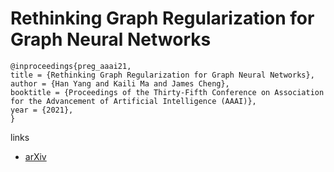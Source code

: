 # Rethinking Graph Regularization for Graph Neural Networks

```
@inproceedings{preg_aaai21,
title = {Rethinking Graph Regularization for Graph Neural Networks},
author = {Han Yang and Kaili Ma and James Cheng},
booktitle = {Proceedings of the Thirty-Fifth Conference on Association for the Advancement of Artificial Intelligence (AAAI)},
year = {2021},
}
```

links
- [arXiv](https://arxiv.org/abs/2009.02027)
